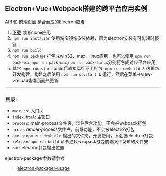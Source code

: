 ## Electron+Vue+Webpack搭建的跨平台应用实例

[API](https://github.com/wxul/mytools-api) 和 [前端页面](https://github.com/wxul/mytools-vue)
整合而成的Electron应用

1. [下载](https://github.com/wxul/mytools-electron/archive/master.zip) 或者clone应用
2. `npm run installar` 使用淘宝镜像安装依赖，因为electron安装有可能超时报错
2. `npm run build` 
3. `npm run package` 打包成win32、mac、linux应用，也可以使用 `npm run pack-win`,`npm run pack-mac`,`npm run pack-linux`分别打包成对应平台应用
4. 其它: `npm run start` build后直接运行不用打包; `npm run devbuild &` 热更新开发构建，构建之后使用 `npm run devstart &` 运行，然后在菜单->view->reload查看页面热更新

***

### 目录:
* `main.js`: 入口js
* `index.html`: 主窗口
* `process`: main-process文件夹，涉及后台功能，不会被webpack打包
* `src.o`: render-process文件夹，前端功能，不会被electron打包
* `dev.o`: `npm run devbuild` 输出的文件夹，开发使用，不会被electron打包
* `release`: `npm run build` 命令通过webpack打包前端文件发布的文件夹
* `out`: electron打包输出位置

electron-packager参数请参考 
> [electron-packager-usage](https://github.com/electron-userland/electron-packager/blob/master/usage.txt)
